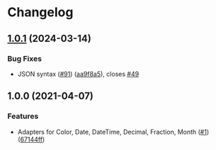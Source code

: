 # Changelog

## [1.0.1](https://github.com/googleapis/go-type-adapters/compare/v1.0.0...v1.0.1) (2024-03-14)


### Bug Fixes

* JSON syntax ([#91](https://github.com/googleapis/go-type-adapters/issues/91)) ([aa9f8a5](https://github.com/googleapis/go-type-adapters/commit/aa9f8a55b7d4574f4ba37ce763c359facef41255)), closes [#49](https://github.com/googleapis/go-type-adapters/issues/49)

## 1.0.0 (2021-04-07)


### Features

* Adapters for Color, Date, DateTime, Decimal, Fraction, Month ([#1](https://www.github.com/googleapis/go-type-adapters/issues/1)) ([67144ff](https://www.github.com/googleapis/go-type-adapters/commit/67144ff619d74444ff926f76fd198c9a616b0faa))
